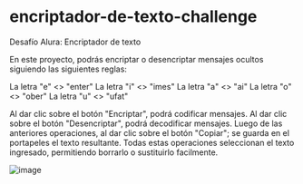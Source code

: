 # encriptador-de-texto-challenge
Desafío Alura: Encriptador de texto

En este proyecto, podrás encriptar o desencriptar mensajes ocultos siguiendo las siguientes reglas:

La letra "e" <> "enter"
La letra "i" <> "imes"
La letra "a" <> "ai"
La letra "o" <> "ober"
La letra "u" <> "ufat"

Al dar clic sobre el botón "Encriptar", podrá codificar mensajes.
Al dar clic sobre el botón "Desencriptar", podrá decodificar mensajes.
Luego de las anteriores operaciones, al dar clic sobre el botón "Copiar"; se guarda en el portapeles el texto resultante.
Todas estas operaciones seleccionan el texto ingresado, permitiendo borrarlo o sustituirlo facilmente.

![image](https://github.com/user-attachments/assets/511c7e4e-1af4-4ba7-aec2-37d7f3becac5)
